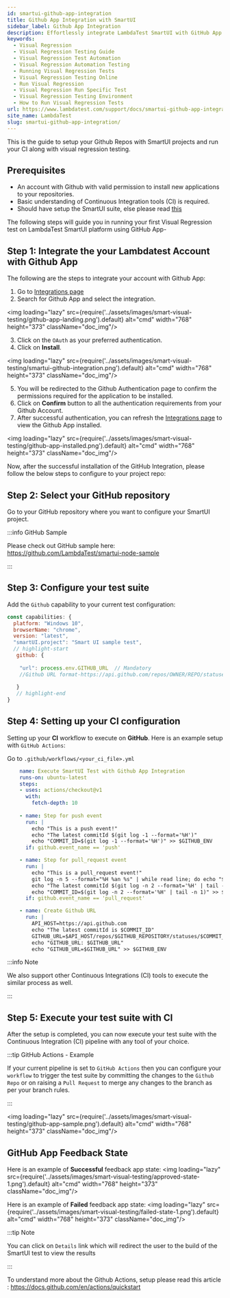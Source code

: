 ```yaml
---
id: smartui-github-app-integration
title: Github App Integration with SmartUI
sidebar_label: Github App Integration
description: Effortlessly integrate LambdaTest SmartUI with GitHub App for Visual Regression testing. Follow simple steps to enhance your CI workflow with SmartUI.
keywords:
  - Visual Regression
  - Visual Regression Testing Guide
  - Visual Regression Test Automation
  - Visual Regression Automation Testing
  - Running Visual Regression Tests
  - Visual Regression Testing Online
  - Run Visual Regression
  - Visual Regression Run Specific Test
  - Visual Regression Testing Environment
  - How to Run Visual Regression Tests
url: https://www.lambdatest.com/support/docs/smartui-github-app-integration/
site_name: LambdaTest
slug: smartui-github-app-integration/
---
```


<script type="application/ld+json"
      dangerouslySetInnerHTML={{ __html: JSON.stringify({
       "@context": "https://schema.org",
        "@type": "BreadcrumbList",
        "itemListElement": [{
          "@type": "ListItem",
          "position": 1,
          "name": "Home",
          "item": "https://www.lambdatest.com"
        },{
          "@type": "ListItem",
          "position": 2,
          "name": "Support",
          "item": "https://www.lambdatest.com/support/docs/"
        },{
          "@type": "ListItem",
          "position": 3,
          "name": "WebDriverIO With Appium",
          "item": "https://www.lambdatest.com/support/docs/smartui-upload-api-v2/"
        }]
      })
    }}
></script>

This is the guide to setup your Github Repos with SmartUI projects and run your CI along with visual regression testing.

## Prerequisites

- An account with Github with valid permission to install new applications to your repositories.
- Basic understanding of Continuous Integration tools (CI) is required.
- Should have setup the SmartUI suite, else please read [this](/docs/selenium-visual-regression/)

The following steps will guide you in running your first Visual Regression test on LambdaTest SmartUI platform using GitHub App-

## Step 1: Integrate the your Lambdatest Account with Github App

The following are the steps to integrate your account with Github App:

1. Go to [Integrations page](https://integrations.lambdatest.com/)
2. Search for Github App and select the integration.

<img loading="lazy" src={require('../assets/images/smart-visual-testing/github-app-landing.png').default} alt="cmd" width="768" height="373" className="doc_img"/>

3. Click on the `OAuth` as your preferred authentication.
4. Click on **Install**.

<img loading="lazy" src={require('../assets/images/smart-visual-testing/smartui-github-integration.png').default} alt="cmd" width="768" height="373" className="doc_img"/>

5. You will be redirected to the Github Authentication page to confirm the permissions required for the application to be installed.
6. Click on **Confirm** button to all the authentication requirements from your Github Account.
7. After successful authentication, you can refresh the [Integrations page](https://integrations.lambdatest.com/) to view the Github App installed.

<img loading="lazy" src={require('../assets/images/smart-visual-testing/github-app-installed.png').default} alt="cmd" width="768" height="373" className="doc_img"/>

Now, after the successful installation of the GitHub Integration, please follow the below steps to configure to your project repo:

## Step 2: Select your GitHub repository 

Go to your GitHub repository where you want to configure your SmartUI project. 

:::info GitHub Sample

Please check out GitHub sample here: https://github.com/LambdaTest/smartui-node-sample

:::

## Step 3: Configure your test suite

 Add the `Github` capability to your current test configuration:

```js
const capabilities: {
  platform: "Windows 10",
  browserName: "chrome",
  version: "latest",
  "smartUI.project": "Smart UI sample test",
  // highlight-start
   github: {
    
    "url": process.env.GITHUB_URL  // Mandatory
    //Github URL format-https://api.github.com/repos/OWNER/REPO/statuses/commitId
    
   }
   // highlight-end
}
```

## Step 4: Setting up your CI configuration

Setting up your **CI** workflow to execute on **GitHub**. Here is an example setup with `GitHub Actions`: 

Go to `.github/workflows/<your_ci_file>.yml` 

```yaml
    name: Execute SmartUI Test with Github App Integration
    runs-on: ubuntu-latest
    steps:
    - uses: actions/checkout@v1
      with:
        fetch-depth: 10
        
    - name: Step for push event
      run: |
        echo "This is a push event!"
        echo "The latest commitId $(git log -1 --format='%H')"
        echo "COMMIT_ID=$(git log -1 --format='%H')" >> $GITHUB_ENV
      if: github.event_name == 'push'

    - name: Step for pull_request event
      run: |
        echo "This is a pull_request event!"
        git log -n 5 --format="%H %an %s" | while read line; do echo "$line"; done
        echo "The latest commitId $(git log -n 2 --format='%H' | tail -n 1)"
        echo "COMMIT_ID=$(git log -n 2 --format='%H' | tail -n 1)" >> $GITHUB_ENV
      if: github.event_name == 'pull_request'

    - name: Create Github URL
      run: |
        API_HOST=https://api.github.com
        echo "The latest commitId is $COMMIT_ID"
        GITHUB_URL=$API_HOST/repos/$GITHUB_REPOSITORY/statuses/$COMMIT_ID
        echo "GITHUB_URL: $GITHUB_URL"
        echo "GITHUB_URL=$GITHUB_URL" >> $GITHUB_ENV
```

:::info Note

We also support other Continuous Integrations (CI) tools to execute the similar process as well. 

:::

## Step 5: Execute your test suite with CI

After the setup is completed, you can now execute your test suite with the Continuous Integration (CI) pipeline with any tool of your choice. 

:::tip GitHub Actions - Example

If your current pipeline is set to `GitHub Actions` then you can configure your `workflow` to trigger the test suite by committing the changes to the `Github Repo` or on raising a `Pull Request` to merge any changes to the branch as per your branch rules. 

:::

<img loading="lazy" src={require('../assets/images/smart-visual-testing/github-app-sample.png').default} alt="cmd" width="768" height="373" className="doc_img"/>

## GitHub App Feedback State

Here is an example of **Successful** feedback app state: 
<img loading="lazy" src={require('../assets/images/smart-visual-testing/approved-state-1.png').default} alt="cmd" width="768" height="373" className="doc_img"/>

Here is an example of **Failed** feedback app state: 
<img loading="lazy" src={require('../assets/images/smart-visual-testing/failed-state-1.png').default} alt="cmd" width="768" height="373" className="doc_img"/>

:::tip Note
 
You can click on `Details` link which will redirect the user to the build of the SmartUI test to view the results

:::

To understand more about the Github Actions, setup please read this article : https://docs.github.com/en/actions/quickstart




